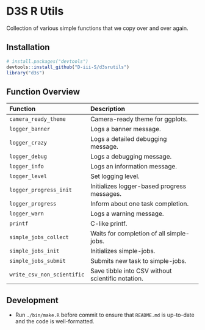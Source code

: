 
<!-- README.md is generated from README.Rmd. Please edit that file -->

# D3S R Utils

Collection of various simple functions that we copy over and over again.

## Installation

``` r
# install.packages("devtools")
devtools::install_github("D-iii-S/d3srutils")
library("d3s")
```

## Function Overview

| Function                   | Description                                       |
| :------------------------- | :------------------------------------------------ |
| `camera_ready_theme`       | Camera-ready theme for ggplots.                   |
| `logger_banner`            | Logs a banner message.                            |
| `logger_crazy`             | Logs a detailed debugging message.                |
| `logger_debug`             | Logs a debugging message.                         |
| `logger_info`              | Logs an information message.                      |
| `logger_level`             | Set logging level.                                |
| `logger_progress_init`     | Initializes logger-based progress messages.       |
| `logger_progress`          | Inform about one task completion.                 |
| `logger_warn`              | Logs a warning message.                           |
| `printf`                   | C-like printf.                                    |
| `simple_jobs_collect`      | Waits for completion of all simple-jobs.          |
| `simple_jobs_init`         | Initializes simple-jobs.                          |
| `simple_jobs_submit`       | Submits new task to simple-jobs.                  |
| `write_csv_non_scientific` | Save tibble into CSV without scientific notation. |

## Development

  - Run `./bin/make.R` before commit to ensure that `README.md` is
    up-to-date and the code is well-formatted.
